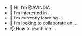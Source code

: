 - 👋 Hi, I’m @AVINDIA
- 👀 I’m interested in ...
- 🌱 I’m currently learning ...
- 💞️ I’m looking to collaborate on ...
- 📫 How to reach me ...

<!---
AVINDIA/AVINDIA is a ✨ special ✨ repository because its `README.md` (this file) appears on your GitHub profile.
You can click the Preview link to take a look at your changes.
--->
